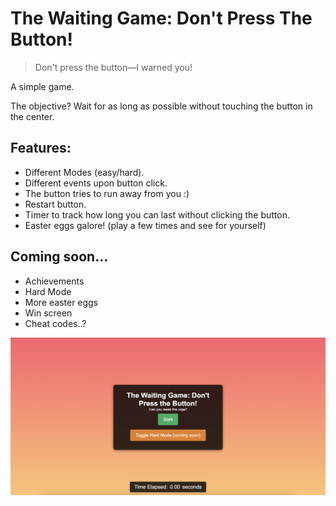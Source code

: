 # The Waiting Game: Don't Press The Button! 

> Don't press the button—I warned you!

A simple game.

The objective? Wait for as long as possible without touching the button in the center.

## Features:
- Different Modes (easy/hard).
- Different events upon button click.
- The button tries to run away from you :)
- Restart button.
- Timer to track how long you can last without clicking the button.
- Easter eggs galore! (play a few times and see for yourself)

## Coming soon...
- Achievements
- Hard Mode
- More easter eggs
- Win screen
- Cheat codes..?

![alt preview](https://github.com/incognitobot-official/the-waiting-game/blob/main/preview.png?raw=true)
